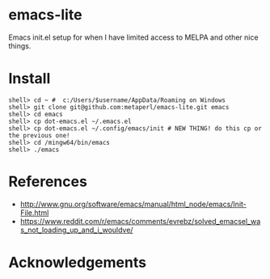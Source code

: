 # emacs-lite
Emacs init.el setup for when I have limited access to MELPA and other nice things.



# Install

    shell> cd ~ #  c:/Users/$username/AppData/Roaming on Windows
    shell> git clone git@github.com:metaperl/emacs-lite.git emacs
    shell> cd emacs
    shell> cp dot-emacs.el ~/.emacs.el
    shell> cp dot-emacs.el ~/.config/emacs/init # NEW THING! do this cp or the previous one!
    shell> cd /mingw64/bin/emacs
    shell> ./emacs

# References

* http://www.gnu.org/software/emacs/manual/html_node/emacs/Init-File.html
* https://www.reddit.com/r/emacs/comments/evrebz/solved_emacsel_was_not_loading_up_and_i_wouldve/

# Acknowledgements

